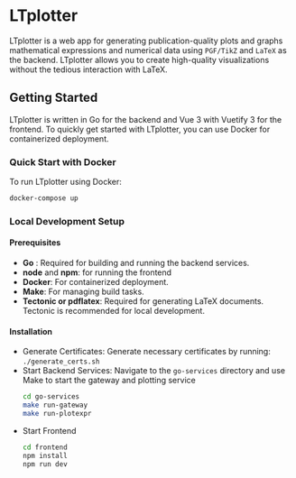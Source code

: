 # LTplotter 

LTplotter is a web app for generating publication-quality plots and graphs mathematical expressions and numerical data using `PGF/TikZ` and `LaTeX` as the backend. LTplotter allows you to create high-quality visualizations without the tedious interaction with LaTeX.

## Getting Started

LTplotter is written in Go for the backend and Vue 3 with Vuetify 3 for the frontend. To quickly get started with LTplotter, you can use Docker for containerized deployment. 

### Quick Start with Docker

To run LTplotter using Docker:

```sh
docker-compose up
```

### Local Development Setup

#### Prerequisites
- **Go** : Required for building and running the backend services.
- **node** and **npm**: for running the frontend
- **Docker**: For containerized deployment.
- **Make**: For managing build tasks.
- **Tectonic or pdflatex**: Required for generating LaTeX documents. Tectonic is recommended for local development.
#### Installation
- Generate Certificates: Generate necessary certificates by running:
    ```./generate_certs.sh```
- Start Backend Services: Navigate to the `go-services` directory and use Make to start the gateway and plotting service
    ```sh 
    cd go-services
    make run-gateway
    make run-plotexpr
    ```
- Start Frontend
    ```sh
    cd frontend
    npm install
    npm run dev
    ```